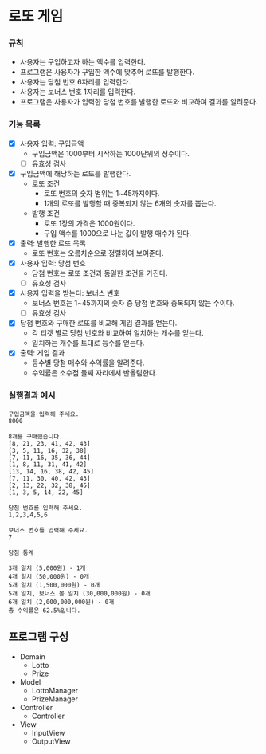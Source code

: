 # 로또 게임

### 규칙

- 사용자는 구입하고자 하는 액수를 입력한다.
- 프로그램은 사용자가 구입한 액수에 맞추어 로또를 발행한다.
- 사용자는 당첨 번호 6자리를 입력한다.
- 사용자는 보너스 번호 1자리를 입력한다.
- 프로그램은 사용자가 입력한 당첨 번호를 발행한 로또와 비교하여 결과를 알려준다.

### 기능 목록

- [x] 사용자 입력: 구입금액
    - 구입금액은 1000부터 시작하는 1000단위의 정수이다.
    - [ ] 유효성 검사
- [x] 구입금액에 해당하는 로또를 발행한다.
    - 로또 조건
        - 로또 번호의 숫자 범위는 1~45까지이다.
        - 1개의 로또를 발행할 때 중복되지 않는 6개의 숫자를 뽑는다.
    - 발행 조건
        - 로또 1장의 가격은 1000원이다.
        - 구입 액수를 1000으로 나눈 값이 발행 매수가 된다.
- [x] 출력: 발행한 로또 목록
    - 로또 번호는 오름차순으로 정렬하여 보여준다.
- [x] 사용자 입력: 당첨 번호
    - 당첨 번호는 로또 조건과 동일한 조건을 가진다.
    - [ ] 유효성 검사
- [x] 사용자 입력을 받는다: 보너스 번호
    - 보너스 번호는 1~45까지의 숫자 중 당첨 번호와 중복되지 않는 수이다.
    - [ ] 유효성 검사
- [x] 당첨 번호와 구매한 로또를 비교해 게임 결과를 얻는다.
    - 각 티켓 별로 당첨 번호와 비교하여 일치하는 개수를 얻는다.
    - 일치하는 개수를 토대로 등수를 얻는다.
- [x] 출력: 게임 결과
    - 등수별 당첨 매수와 수익률을 알려준다.
    - 수익률은 소수점 둘째 자리에서 반올림한다.

### 실행결과 예시

```
구입금액을 입력해 주세요.
8000

8개를 구매했습니다.
[8, 21, 23, 41, 42, 43]
[3, 5, 11, 16, 32, 38]
[7, 11, 16, 35, 36, 44]
[1, 8, 11, 31, 41, 42]
[13, 14, 16, 38, 42, 45]
[7, 11, 30, 40, 42, 43]
[2, 13, 22, 32, 38, 45]
[1, 3, 5, 14, 22, 45]

당첨 번호를 입력해 주세요.
1,2,3,4,5,6

보너스 번호를 입력해 주세요.
7

당첨 통계
---
3개 일치 (5,000원) - 1개
4개 일치 (50,000원) - 0개
5개 일치 (1,500,000원) - 0개
5개 일치, 보너스 볼 일치 (30,000,000원) - 0개
6개 일치 (2,000,000,000원) - 0개
총 수익률은 62.5%입니다.
```

## 프로그램 구성

- Domain
    - Lotto
    - Prize
- Model
    - LottoManager
    - PrizeManager
- Controller
    - Controller
- View
    - InputView
    - OutputView
